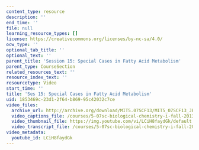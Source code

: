 ```yaml
---
content_type: resource
description: ''
end_time: ''
file: null
learning_resource_types: []
license: https://creativecommons.org/licenses/by-nc-sa/4.0/
ocw_type: ''
optional_tab_title: ''
optional_text: ''
parent_title: 'Session 15: Special Cases in Fatty Acid Metabolism'
parent_type: CourseSection
related_resources_text: ''
resource_index_text: ''
resourcetype: Video
start_time: ''
title: 'Ses 15: Special Cases in Fatty Acid Metabolism'
uid: 1853469c-23d1-2f64-b869-95c42032c7ce
video_files:
  archive_url: http://archive.org/download/MIT5.07SCF13/MIT5_07SCF13_JE-Ses15_300k.mp4
  video_captions_file: /courses/5-07sc-biological-chemistry-i-fall-2013/bea3a58231ff5129a0c757f1a1c0e20e_LCiH8faydGk.vtt
  video_thumbnail_file: https://img.youtube.com/vi/LCiH8faydGk/default.jpg
  video_transcript_file: /courses/5-07sc-biological-chemistry-i-fall-2013/29d4f0b4881c77bc6923b8975432d44a_LCiH8faydGk.pdf
video_metadata:
  youtube_id: LCiH8faydGk
---
```

